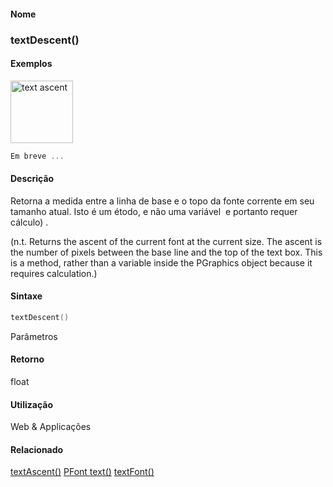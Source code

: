 
#### Nome
### textDescent()

#### Exemplos
<img alt="text ascent" src="media/textAscent_.gif" style="border: 0px solid ; width: 100px; height: 100px;"/>

```pde
Em breve ...

```

#### Descrição
Retorna a medida entre a linha de base e o topo da
fonte corrente em seu tamanho atual. Isto é um étodo, e
não uma variável  e portanto requer cálculo) .


(n.t. Returns the ascent of the current font at the current size. The
ascent is the number of pixels between the base line and the top of the
text box. This is a method, rather than a variable inside the PGraphics
object because it requires calculation.)


#### Sintaxe
```pde
textDescent()

```
Parâmetros

#### Retorno

	
float

#### Utilização

	
Web & Applicações

#### Relacionado
[textAscent()](textAscent_
)
[PFont ](PFont
)
[text()](text_
)
[](file:///F:/Software/Processing/Tradu%E7%E3o%20em%20Andamento/www.processing.org/reference/br/textDescent_
)[textFont() ](textFont_
)[](textAlign_
)

